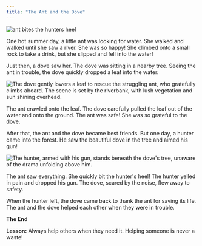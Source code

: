 ```yaml
---
title: "The Ant and the Dove"
---
```


![ant bites the hunters heel](/images/image_the-ant-and-the-dove4000000000.png)

One hot summer day, a little ant was looking for water.  She walked and walked until she saw a river.  She was so happy! She climbed onto a small rock to take a drink, but she slipped and fell into the water! 

Just then, a dove saw her. The dove was sitting in a nearby tree.  Seeing the ant in trouble, the dove quickly dropped a leaf into the water.

![The dove gently lowers a leaf to rescue the struggling ant, who gratefully climbs aboard. The scene is set by the riverbank, with lush vegetation and sun shining overhead.](/images/image_the-ant-and-the-dove2000.png)

The ant crawled onto the leaf. The dove carefully pulled the leaf out of the water and onto the ground. The ant was safe! She was so grateful to the dove.

After that, the ant and the dove became best friends.  But one day, a hunter came into the forest. He saw the beautiful dove in the tree and aimed his gun!

![The hunter, armed with his gun, stands beneath the dove's tree, unaware of the drama unfolding above him.](/images/image_the-ant-and-the-dove3.png)

The ant saw everything. She quickly bit the hunter's heel! The hunter yelled in pain and dropped his gun. The dove, scared by the noise, flew away to safety.


When the hunter left, the dove came back to thank the ant for saving its life.  The ant and the dove helped each other when they were in trouble. 

**The End**

**Lesson:**  Always help others when they need it. Helping someone is never a waste!
